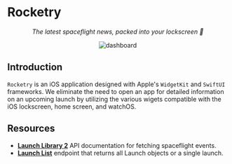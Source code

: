 # Rocketry

<p align="center">
  <i align="center">The latest spaceflight news, packed into your lockscreen 🚀</i>
</p>

<p align="center">
    <img src="https://img.shields.io/github/last-commit/dylanhawley/LaunchFeed/main" alt="dashboard"/>
</p>

## Introduction

`Rocketry` is an iOS application designed with Apple's `WidgetKit` and `SwiftUI` frameworks. We eliminate the need to open an app for detailed information on an upcoming launch by utilizing the various wigets compatible with the iOS lockscreen, home screen, and watchOS.

## Resources

- [**Launch Library 2**](https://ll.thespacedevs.com/docs/) API documentation for fetching spaceflight events.
- [**Launch List**](https://ll.thespacedevs.com/2.2.0/launch/) endpoint that returns all Launch objects or a single launch.

